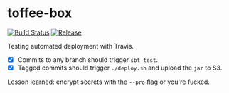 # toffee-box

[![Build Status][travis-image]][travis]
[![Release][release-image]][releases]

Testing automated deployment with Travis.

- [x] Commits to any branch should trigger `sbt test`.
- [x] Tagged commits should trigger `./deploy.sh` and upload the `jar` to S3.

Lesson learned: encrypt secrets with the `--pro` flag or you're fucked.

[travis-image]: https://travis-ci.org/snowplow/snowplow.png?branch=master
[travis]: http://travis-ci.org/snowplow/snowplow

[release-image]: https://img.shields.io/badge/release-0.1.0-orange.svg?style=flat
[releases]: https://travis-ci.com/dilyand/toffee-box
